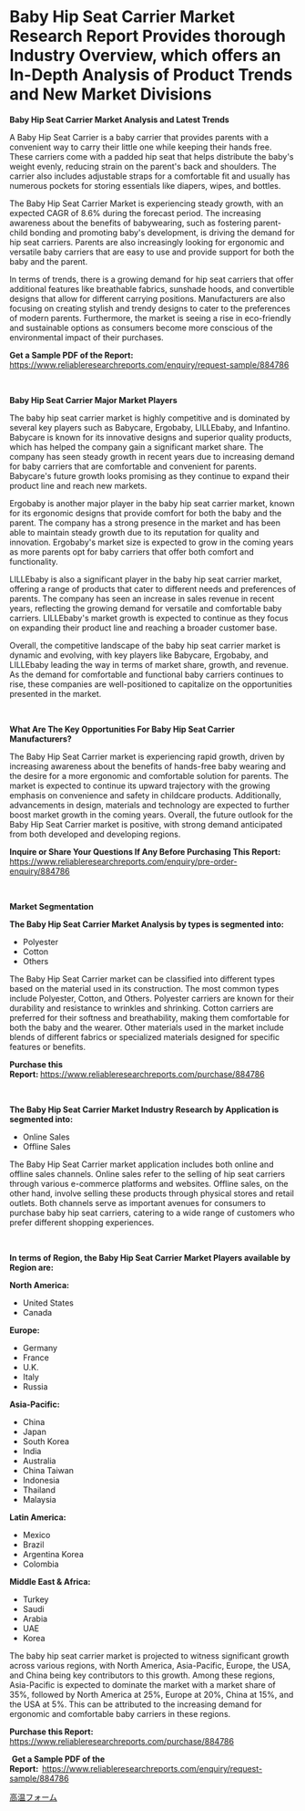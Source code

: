 <p><h1>Baby Hip Seat Carrier Market Research Report Provides thorough Industry Overview, which offers an In-Depth Analysis of Product Trends and New Market Divisions</h1></p><p><strong>Baby Hip Seat Carrier Market Analysis and Latest Trends</strong></p>
<p><p>A Baby Hip Seat Carrier is a baby carrier that provides parents with a convenient way to carry their little one while keeping their hands free. These carriers come with a padded hip seat that helps distribute the baby's weight evenly, reducing strain on the parent's back and shoulders. The carrier also includes adjustable straps for a comfortable fit and usually has numerous pockets for storing essentials like diapers, wipes, and bottles.</p><p>The Baby Hip Seat Carrier Market is experiencing steady growth, with an expected CAGR of 8.6% during the forecast period. The increasing awareness about the benefits of babywearing, such as fostering parent-child bonding and promoting baby's development, is driving the demand for hip seat carriers. Parents are also increasingly looking for ergonomic and versatile baby carriers that are easy to use and provide support for both the baby and the parent.</p><p>In terms of trends, there is a growing demand for hip seat carriers that offer additional features like breathable fabrics, sunshade hoods, and convertible designs that allow for different carrying positions. Manufacturers are also focusing on creating stylish and trendy designs to cater to the preferences of modern parents. Furthermore, the market is seeing a rise in eco-friendly and sustainable options as consumers become more conscious of the environmental impact of their purchases.</p></p>
<p><strong>Get a Sample PDF of the Report:&nbsp;</strong> <a href="https://www.reliableresearchreports.com/enquiry/request-sample/884786">https://www.reliableresearchreports.com/enquiry/request-sample/884786</a></p>
<p>&nbsp;</p>
<p><strong>Baby Hip Seat Carrier Major Market Players</strong></p>
<p><p>The baby hip seat carrier market is highly competitive and is dominated by several key players such as Babycare, Ergobaby, LILLEbaby, and Infantino. Babycare is known for its innovative designs and superior quality products, which has helped the company gain a significant market share. The company has seen steady growth in recent years due to increasing demand for baby carriers that are comfortable and convenient for parents. Babycare's future growth looks promising as they continue to expand their product line and reach new markets.</p><p>Ergobaby is another major player in the baby hip seat carrier market, known for its ergonomic designs that provide comfort for both the baby and the parent. The company has a strong presence in the market and has been able to maintain steady growth due to its reputation for quality and innovation. Ergobaby's market size is expected to grow in the coming years as more parents opt for baby carriers that offer both comfort and functionality.</p><p>LILLEbaby is also a significant player in the baby hip seat carrier market, offering a range of products that cater to different needs and preferences of parents. The company has seen an increase in sales revenue in recent years, reflecting the growing demand for versatile and comfortable baby carriers. LILLEbaby's market growth is expected to continue as they focus on expanding their product line and reaching a broader customer base.</p><p>Overall, the competitive landscape of the baby hip seat carrier market is dynamic and evolving, with key players like Babycare, Ergobaby, and LILLEbaby leading the way in terms of market share, growth, and revenue. As the demand for comfortable and functional baby carriers continues to rise, these companies are well-positioned to capitalize on the opportunities presented in the market.</p></p>
<p>&nbsp;</p>
<p><strong>What Are The Key Opportunities For Baby Hip Seat Carrier Manufacturers?</strong></p>
<p><p>The Baby Hip Seat Carrier market is experiencing rapid growth, driven by increasing awareness about the benefits of hands-free baby wearing and the desire for a more ergonomic and comfortable solution for parents. The market is expected to continue its upward trajectory with the growing emphasis on convenience and safety in childcare products. Additionally, advancements in design, materials and technology are expected to further boost market growth in the coming years. Overall, the future outlook for the Baby Hip Seat Carrier market is positive, with strong demand anticipated from both developed and developing regions.</p></p>
<p><strong>Inquire or Share Your Questions If Any Before Purchasing This Report:</strong> <a href="https://www.reliableresearchreports.com/enquiry/pre-order-enquiry/884786">https://www.reliableresearchreports.com/enquiry/pre-order-enquiry/884786</a></p>
<p>&nbsp;</p>
<p><strong>Market Segmentation</strong></p>
<p><strong>The Baby Hip Seat Carrier Market Analysis by types is segmented into:</strong></p>
<p><ul><li>Polyester</li><li>Cotton</li><li>Others</li></ul></p>
<p><p>The Baby Hip Seat Carrier market can be classified into different types based on the material used in its construction. The most common types include Polyester, Cotton, and Others. Polyester carriers are known for their durability and resistance to wrinkles and shrinking. Cotton carriers are preferred for their softness and breathability, making them comfortable for both the baby and the wearer. Other materials used in the market include blends of different fabrics or specialized materials designed for specific features or benefits.</p></p>
<p><strong>Purchase this Report:&nbsp;</strong><a href="https://www.reliableresearchreports.com/purchase/884786">https://www.reliableresearchreports.com/purchase/884786</a></p>
<p>&nbsp;</p>
<p><strong>The Baby Hip Seat Carrier Market Industry Research by Application is segmented into:</strong></p>
<p><ul><li>Online Sales</li><li>Offline Sales</li></ul></p>
<p><p>The Baby Hip Seat Carrier market application includes both online and offline sales channels. Online sales refer to the selling of hip seat carriers through various e-commerce platforms and websites. Offline sales, on the other hand, involve selling these products through physical stores and retail outlets. Both channels serve as important avenues for consumers to purchase baby hip seat carriers, catering to a wide range of customers who prefer different shopping experiences.</p></p>
<p>&nbsp;</p>
<p><strong>In terms of Region, the Baby Hip Seat Carrier Market Players available by Region are:</strong></p>
<p>
    <p> <strong> North America: </strong>
        <ul>
            <li>United States</li>
            <li>Canada</li>
        </ul>
        </p> 
    <p> <strong> Europe: </strong>
        <ul>
            <li>Germany</li>
            <li>France</li>
            <li>U.K.</li>
            <li>Italy</li>
            <li>Russia</li>
        </ul>
        </p> 
    <p> <strong> Asia-Pacific: </strong>
        <ul>
            <li>China</li>
            <li>Japan</li>
            <li>South Korea</li>
            <li>India</li>
            <li>Australia</li>
            <li>China Taiwan</li>
            <li>Indonesia</li>
            <li>Thailand</li>
            <li>Malaysia</li>
        </ul>
        </p> 
    <p> <strong> Latin America: </strong>
        <ul>
            <li>Mexico</li>
            <li>Brazil</li>
            <li>Argentina Korea</li>
            <li>Colombia</li>
        </ul>
        </p> 
    <p> <strong> Middle East & Africa: </strong>
        <ul>
            <li>Turkey</li>
            <li>Saudi</li>
            <li>Arabia</li>
            <li>UAE</li>
            <li>Korea</li>
        </ul>
    </p>
    </p>
<p><p>The baby hip seat carrier market is projected to witness significant growth across various regions, with North America, Asia-Pacific, Europe, the USA, and China being key contributors to this growth. Among these regions, Asia-Pacific is expected to dominate the market with a market share of 35%, followed by North America at 25%, Europe at 20%, China at 15%, and the USA at 5%. This can be attributed to the increasing demand for ergonomic and comfortable baby carriers in these regions.</p></p>
<p><strong>Purchase this Report: </strong><a href="https://www.reliableresearchreports.com/purchase/884786">https://www.reliableresearchreports.com/purchase/884786</a></p>
<p>&nbsp;<strong>Get a Sample PDF of the Report:&nbsp;&nbsp;</strong><a href="https://www.reliableresearchreports.com/enquiry/request-sample/884786">https://www.reliableresearchreports.com/enquiry/request-sample/884786</a></p>
<p><strong></strong></p>
<p><p><a href="https://github.com/lababdou/Market-Research-Report-List-3/blob/main/76493607016.md">高温フォーム</a></p></p>